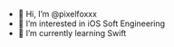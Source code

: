 - 👋 Hi, I’m @pixelfoxxx
- 👀 I’m interested in iOS Soft Engineering 
- 🌱 I’m currently learning Swift


